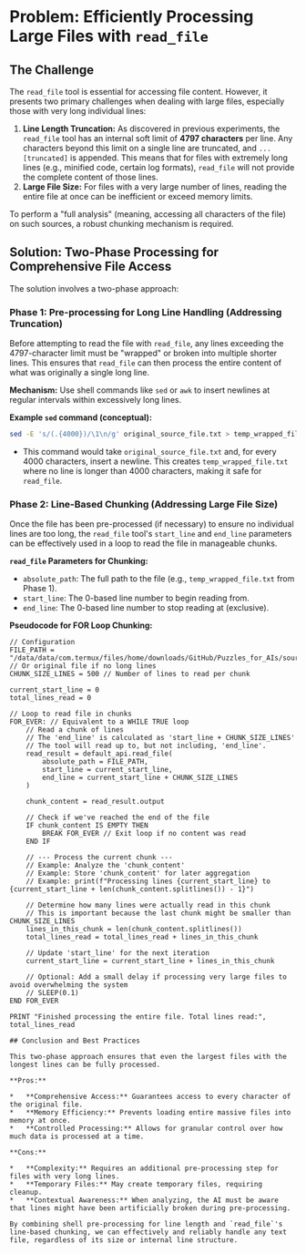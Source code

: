 # Problem: Efficiently Processing Large Files with `read_file`

## The Challenge

The `read_file` tool is essential for accessing file content. However, it presents two primary challenges when dealing with large files, especially those with very long individual lines:

1.  **Line Length Truncation:** As discovered in previous experiments, the `read_file` tool has an internal soft limit of **4797 characters** per line. Any characters beyond this limit on a single line are truncated, and `... [truncated]` is appended. This means that for files with extremely long lines (e.g., minified code, certain log formats), `read_file` will not provide the complete content of those lines.
2.  **Large File Size:** For files with a very large number of lines, reading the entire file at once can be inefficient or exceed memory limits.

To perform a "full analysis" (meaning, accessing all characters of the file) on such sources, a robust chunking mechanism is required.

## Solution: Two-Phase Processing for Comprehensive File Access

The solution involves a two-phase approach:

### Phase 1: Pre-processing for Long Line Handling (Addressing Truncation)

Before attempting to read the file with `read_file`, any lines exceeding the 4797-character limit must be "wrapped" or broken into multiple shorter lines. This ensures that `read_file` can then process the entire content of what was originally a single long line.

**Mechanism:** Use shell commands like `sed` or `awk` to insert newlines at regular intervals within excessively long lines.

**Example `sed` command (conceptual):**
```bash
sed -E 's/(.{4000})/\1\n/g' original_source_file.txt > temp_wrapped_file.txt
```
*   This command would take `original_source_file.txt` and, for every 4000 characters, insert a newline. This creates `temp_wrapped_file.txt` where no line is longer than 4000 characters, making it safe for `read_file`.

### Phase 2: Line-Based Chunking (Addressing Large File Size)

Once the file has been pre-processed (if necessary) to ensure no individual lines are too long, the `read_file` tool's `start_line` and `end_line` parameters can be effectively used in a loop to read the file in manageable chunks.

**`read_file` Parameters for Chunking:**

*   `absolute_path`: The full path to the file (e.g., `temp_wrapped_file.txt` from Phase 1).
*   `start_line`: The 0-based line number to begin reading from.
*   `end_line`: The 0-based line number to stop reading at (exclusive).

**Pseudocode for FOR Loop Chunking:**

```pseudocode
// Configuration
FILE_PATH = "/data/data/com.termux/files/home/downloads/GitHub/Puzzles_for_AIs/sources/historical_texts/temp_wrapped_file.txt" // Or original file if no long lines
CHUNK_SIZE_LINES = 500 // Number of lines to read per chunk

current_start_line = 0
total_lines_read = 0

// Loop to read file in chunks
FOR_EVER: // Equivalent to a WHILE TRUE loop
    // Read a chunk of lines
    // The 'end_line' is calculated as 'start_line + CHUNK_SIZE_LINES'
    // The tool will read up to, but not including, 'end_line'.
    read_result = default_api.read_file(
        absolute_path = FILE_PATH,
        start_line = current_start_line,
        end_line = current_start_line + CHUNK_SIZE_LINES
    )

    chunk_content = read_result.output

    // Check if we've reached the end of the file
    IF chunk_content IS EMPTY THEN
        BREAK FOR_EVER // Exit loop if no content was read
    END IF

    // --- Process the current chunk ---
    // Example: Analyze the 'chunk_content'
    // Example: Store 'chunk_content' for later aggregation
    // Example: print(f"Processing lines {current_start_line} to {current_start_line + len(chunk_content.splitlines()) - 1}")

    // Determine how many lines were actually read in this chunk
    // This is important because the last chunk might be smaller than CHUNK_SIZE_LINES
    lines_in_this_chunk = len(chunk_content.splitlines())
    total_lines_read = total_lines_read + lines_in_this_chunk

    // Update 'start_line' for the next iteration
    current_start_line = current_start_line + lines_in_this_chunk

    // Optional: Add a small delay if processing very large files to avoid overwhelming the system
    // SLEEP(0.1)
END FOR_EVER

PRINT "Finished processing the entire file. Total lines read:", total_lines_read

## Conclusion and Best Practices

This two-phase approach ensures that even the largest files with the longest lines can be fully processed.

**Pros:**

*   **Comprehensive Access:** Guarantees access to every character of the original file.
*   **Memory Efficiency:** Prevents loading entire massive files into memory at once.
*   **Controlled Processing:** Allows for granular control over how much data is processed at a time.

**Cons:**

*   **Complexity:** Requires an additional pre-processing step for files with very long lines.
*   **Temporary Files:** May create temporary files, requiring cleanup.
*   **Contextual Awareness:** When analyzing, the AI must be aware that lines might have been artificially broken during pre-processing.

By combining shell pre-processing for line length and `read_file`'s line-based chunking, we can effectively and reliably handle any text file, regardless of its size or internal line structure.

